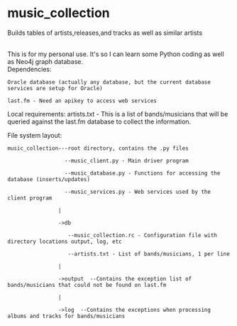 # music_collection
Builds tables of artists,releases,and tracks as well as similar artists

<BR>
This is for my personal use.  It's so I can learn some Python coding as well as Neo4j graph database.  
<BR>
Dependencies:<BR>
    
    Oracle database (actually any database, but the current database services are setup for Oracle)
    
    last.fm - Need an apikey to access web services
    
Local requirements:
    artists.txt - This is a list of bands/musicians that will be queried against the last.fm database
                  to collect the information.

File system layout:<BR>
    
    music_collection---root directory, contains the .py files

                      --music_client.py - Main driver program

                      --music_database.py - Functions for accessing the database (inserts/updates)

                      --music_services.py - Web services used by the client program

                    |
                    
                    ->db
                    
                       --music_collection.rc - Configuration file with directory locations output, log, etc
                       
                       --artists.txt - List of bands/musicians, 1 per line
                       
                    |
                    
                    ->output  --Contains the exception list of bands/musicians that could not be found on last.fm
                    
                    |
                    
                    ->log  --Contains the exceptions when processing albums and tracks for bands/musicians
                    
